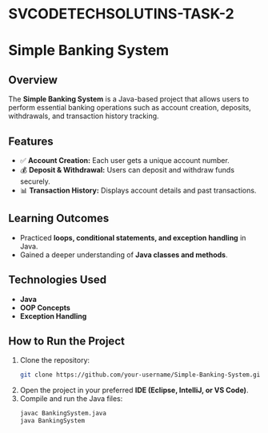 # SVCODETECHSOLUTINS-TASK-2

# Simple Banking System

## Overview
The **Simple Banking System** is a Java-based project that allows users to perform essential banking operations such as account creation, deposits, withdrawals, and transaction history tracking.

## Features
- ✅ **Account Creation:** Each user gets a unique account number.
- 💰 **Deposit & Withdrawal:** Users can deposit and withdraw funds securely.
- 📊 **Transaction History:** Displays account details and past transactions.

## Learning Outcomes
- Practiced **loops, conditional statements, and exception handling** in Java.
- Gained a deeper understanding of **Java classes and methods**.

## Technologies Used
- **Java**
- **OOP Concepts**
- **Exception Handling**

## How to Run the Project
1. Clone the repository:
   ```sh
   git clone https://github.com/your-username/Simple-Banking-System.git
   ```
2. Open the project in your preferred **IDE (Eclipse, IntelliJ, or VS Code)**.
3. Compile and run the Java files:
   ```sh
   javac BankingSystem.java
   java BankingSystem
   ```


